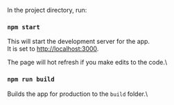 In the project directory, run:

### `npm start`

This will start the development server for the app.\
It is set to [http://localhost:3000](http://localhost:3000).

The page will hot refresh if you make edits to the code.\

### `npm run build`

Builds the app for production to the `build` folder.\
